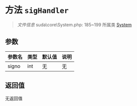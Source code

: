# 方法 `sigHandler`

> *文件信息* suda\core\System.php: 185~199
> 所属类 [System](../System.md)




## 参数


| 参数名 | 类型 | 默认值 | 说明 |
|--------|-----|-------|-------|
| signo |  int | 无 | 无 |



## 返回值

无返回值
